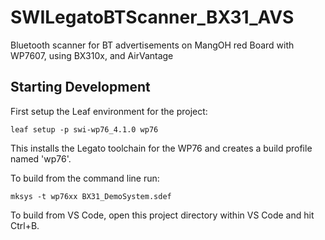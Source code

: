 # SWILegatoBTScanner_BX31_AVS
Bluetooth scanner for BT advertisements on MangOH red Board with WP7607, using BX310x, and AirVantage


## Starting Development

First setup the Leaf environment for the project:

    leaf setup -p swi-wp76_4.1.0 wp76

This installs the Legato toolchain for the WP76 and creates a build profile named 'wp76'.

To build from the command line run:

    mksys -t wp76xx BX31_DemoSystem.sdef

To build from VS Code, open this project directory within VS Code and hit Ctrl+B.
